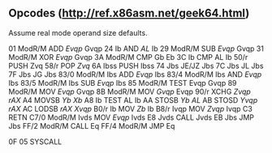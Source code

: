 ## Opcodes (http://ref.x86asm.net/geek64.html)

Assume real mode operand size defaults.

01   ModR/M       ADD    *Evqp*   Gvqp
24   Ib           AND    *AL*     Ib
29   ModR/M       SUB    *Evqp*   Gvqp
31   ModR/M       XOR    *Evqp*   Gvqp
3A   ModR/M       CMP    Gb       Eb
3C   Ib           CMP    AL       Ib
50/r              PUSH   Zvq
58/r              POP    *Zvq*
6A   Ibss         PUSH   Ibss
74   Jbs          JE/JZ  Jbs
7C   Jbs          JL     Jbs
7F   Jbs          JG     Jbs
83/0 ModR/M Ibs   ADD    *Evqp*   Ibs
83/4 ModR/M Ibs   AND    *Evqp*   Ibs
83/5 ModR/M Ibs   SUB    *Evqp*   Ibs
85   ModR/M       TEST   Evqp     Gvqp
89   ModR/M       MOV    *Evqp*   Gvqp
8B   ModR/M       MOV    *Gvqp*   Evqp
90/r              XCHG   *Zvqp*   *rAX*
A4                MOVSB  *_Yb_*   _Xb_
A8   Ib           TEST   AL       Ib
AA                STOSB  *_Yb_*   _AL_
AB                STOSD  *_Yvqp_* _rAX_
AC                LODSB  *_rAX_*  _Xvqp_
B0/r Ib           MOV    *Zb*     Ib
B8/r Ivqp         MOV    *Zvqp*   Ivqp
C3                RETN
C7/0 ModR/M Ivds  MOV    *Evqp*   Ivds
E8   Jvds         CALL   Jvds
EB   Jbs          JMP    Jbs
FF/2 ModR/M       CALL   Eq
FF/4 ModR/M       JMP    Eq

0F 05             SYSCALL
